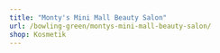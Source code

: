 ```yaml
---
title: "Monty's Mini Mall Beauty Salon"
url: /bowling-green/montys-mini-mall-beauty-salon/
shop: Kosmetik
---
```

